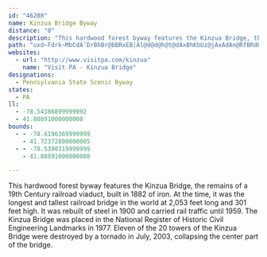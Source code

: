 ```yaml
---
id: "46208"
name: Kinzua Bridge Byway
distance: "0"
description: "This hardwood forest byway features the Kinzua Bridge, the remains of an 19th Century railroad bridge."
path: "uxd~Fdrk~MbCdA`DrBhBr@bBRxEB|Al@d@d@h@t@dAxBhKbUz@jAxAdAn@RfBRdK_BlEYx@DnC`@`HjB~@LlBAbBShAk@nAy@j@m@tMcTnAwA`BmAz@_@lDkApCiArBuAhF}E|CeBlDs@|CCj`@bDhCEvB}@tAuAl@mAtEeLhAuBbAkAvA{@t@QxB?xMfDbB?nG_AvAAzA`@pAjAnDlI~@rApCzCn@rA^jBHfBMlBo@dEEnCX|BXr@~CfGrB~CfArAlE`Ct@p@x@tAh@|BDfB?n@o@vF?lB^xCh@zAtAvAr@Z|@P|K`AbDp@fBrAbBjDPz@hBpTElCeBdLIdABhDf@|Dv@fDh@zCH~AJlFNzAh@hChD~LxOxc@n@bA|AlA|Bd@d@TrHrJhBrCvOhZj@xAT~AH`Ah@fR\\`DTz@j@dBtWfm@fI`NhQp[rIlI~@tAv@dBbClIp@rAvD`Fx@rA^`AxQi@vBE^FlDxDvGfIhB~AxDnKLPj@N"
websites:
  - url: "http://www.visitpa.com/kinzua"
    name: "Visit PA - Kinzua Bridge"
designations:
  - Pennsylvania State Scenic Byway
states:
  - PA
ll:
  - -78.54386899999992
  - 41.80891000000008
bounds:
  - - -78.6196369999999
    - 41.72372800000005
  - - -78.5390319999999
    - 41.80891000000008

---
```


<p>This hardwood forest byway features the Kinzua Bridge, the remains of a 19th Century railroad viaduct, built in 1882 of iron. At the time, it was the longest and tallest railroad bridge in the world at 2,053 feet long and 301 feet high. It was rebuilt of steel in 1900 and carried rail traffic until 1959. The Kinzua Bridge was placed in the National Register of Historic Civil Engineering Landmarks in 1977. Eleven of the 20 towers of the Kinzua Bridge were destroyed by a tornado in July, 2003, collapsing the center part of the bridge.</p>
